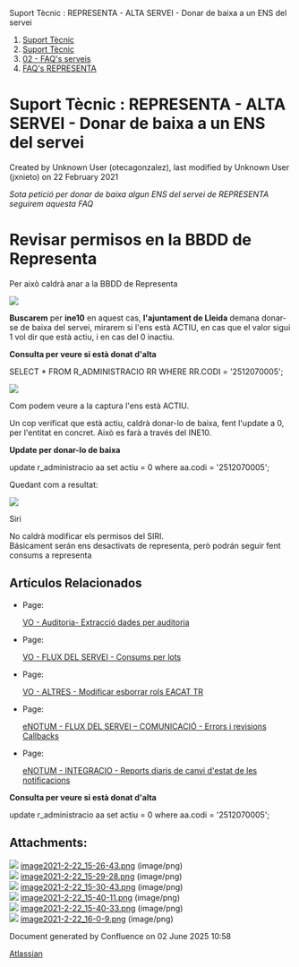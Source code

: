 Suport Tècnic : REPRESENTA - ALTA SERVEI - Donar de baixa a un ENS del servei  

1.  [Suport Tècnic](index.md)
2.  [Suport Tècnic](13893782.md)
3.  [02 - FAQ's serveis](26313393.md)
4.  [FAQ's REPRESENTA](28705611.md)

Suport Tècnic : REPRESENTA - ALTA SERVEI - Donar de baixa a un ENS del servei
=============================================================================

Created by Unknown User (otecagonzalez), last modified by Unknown User (jxnieto) on 22 February 2021

_Sota petició per donar de baixa algun ENS del servei de REPRESENTA seguirem aquesta FAQ_

Revisar permisos en la **BBDD de Representa**
=============================================

Per això caldrà anar a la BBDD de Representa

_![](attachments/28706727/41521726.png)_

**Buscarem** per **ine10** en aquest cas, **l'ajuntament de Lleida** demana donar-se de baixa del servei, mirarem si l'ens està ACTIU, en cas que el valor sigui 1 vol dir que està actiu, i en cas del 0 inactiu.

**Consulta per veure si està donat d'alta**

SELECT \* FROM R\_ADMINISTRACIO RR
WHERE RR.CODI = '2512070005';

_![](attachments/28706727/41521725.png)_

Com podem veure a la captura l'ens està ACTIU.

Un cop verificat que està actiu, caldrà donar-lo de baixa, fent l'update a 0, per l'entitat en concret. Això es farà a través del INE10.

**Update per donar-lo de baixa**

update r\_administracio aa
set actiu = 0
where aa.codi = '2512070005';

Quedant com a resultat:

_![](attachments/28706727/41521728.png)_

Siri

No caldrà modificar els permisos del SIRI.  
Básicament serán ens desactivats de representa, però podrán seguir fent consums a representa  
  

Artículos Relacionados
----------------------

  

*   Page:
    
    [VO - Auditoria- Extracció dades per auditoria](/pages/viewpage.action?pageId=41520018)
    
*   Page:
    
    [VO - FLUX DEL SERVEI - Consums per lots](/display/SII/VO+-+FLUX+DEL+SERVEI+-+Consums+per+lots)
    
*   Page:
    
    [VO - ALTRES - Modificar esborrar rols EACAT TR](/display/SII/VO+-+ALTRES+-+Modificar+esborrar+rols+EACAT+TR)
    
*   Page:
    
    [eNOTUM - FLUX DEL SERVEI – COMUNICACIÓ - Errors i revisions Callbacks](/pages/viewpage.action?pageId=36341206)
    
*   Page:
    
    [eNOTUM - INTEGRACIO - Reports diaris de canvi d'estat de les notificacions](/display/SII/eNOTUM+-+INTEGRACIO+-+Reports+diaris+de+canvi+d%27estat+de+les+notificacions)
    

  

  

**Consulta per veure si està donat d'alta**

update r\_administracio aa
set actiu = 0
where aa.codi = '2512070005';

Attachments:
------------

![](images/icons/bullet_blue.gif) [image2021-2-22\_15-26-43.png](attachments/28706727/41521724.png) (image/png)  
![](images/icons/bullet_blue.gif) [image2021-2-22\_15-29-28.png](attachments/28706727/41521725.png) (image/png)  
![](images/icons/bullet_blue.gif) [image2021-2-22\_15-30-43.png](attachments/28706727/41521726.png) (image/png)  
![](images/icons/bullet_blue.gif) [image2021-2-22\_15-40-11.png](attachments/28706727/41521727.png) (image/png)  
![](images/icons/bullet_blue.gif) [image2021-2-22\_15-40-33.png](attachments/28706727/41521728.png) (image/png)  
![](images/icons/bullet_blue.gif) [image2021-2-22\_16-0-9.png](attachments/28706727/41521733.png) (image/png)  

Document generated by Confluence on 02 June 2025 10:58

[Atlassian](http://www.atlassian.com/)